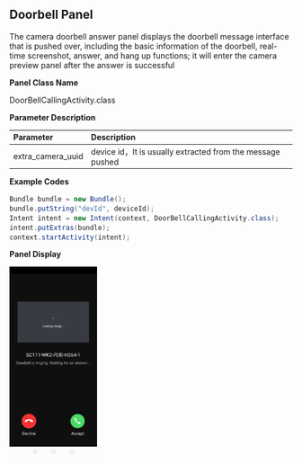 ## Doorbell Panel

The camera doorbell answer panel displays the doorbell message interface that is pushed over, including the basic information of the doorbell, real-time screenshot, answer, and hang up functions; it will enter the camera preview panel after the answer is successful

**Panel Class Name**

DoorBellCallingActivity.class

 **Parameter Description**

| Parameter         | Description                                                |
| :---------------- | :--------------------------------------------------------- |
| extra_camera_uuid | device id，It is usually extracted from the message pushed |

**Example Codes**

```java
Bundle bundle = new Bundle();
bundle.putString("devId", deviceId);
Intent intent = new Intent(context, DoorBellCallingActivity.class);
intent.putExtras(bundle);
context.startActivity(intent);
```

**Panel Display**

<img src="./images/device-2020-03-12-190923.png" alt="面板示意图" style="zoom:33%;" />